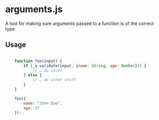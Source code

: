 # arguments.js

A tool for making sure arguments passed to a function is of the correct type.

## Usage

```javascript

	function foo(input) {
		if (_a.validate(input, {name: String, age: Number})) {
			// … do stuff
		} else {
			// … do other stuff
		}
	}

	foo({
		name: "John Doe",
		age: 37
	});

```